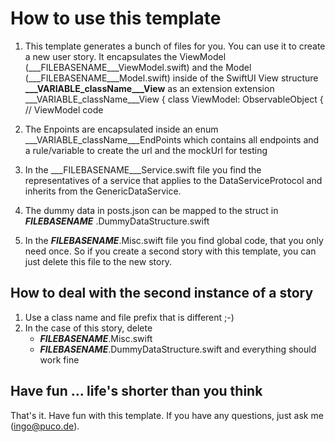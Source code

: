 # How to use this template

1. This template generates a bunch of files for you. You can use it to create a new user story. It encapsulates the ViewModel (___FILEBASENAME___ViewModel.swift) and the Model (___FILEBASENAME___Model.swift) inside of the SwiftUI View structure **___VARIABLE_className___View** as an extension
    extension ___VARIABLE_className___View {
        class ViewModel: ObservableObject {
            // ViewModel code

2. The Enpoints are encapsulated inside an enum ___VARIABLE_className___EndPoints which contains all endpoints and a rule/variable to create the url and the mockUrl for testing

3. In the ___FILEBASENAME___Service.swift file you find the representatives of a service that applies to the  DataServiceProtocol and inherits from the GenericDataService. 

4. The dummy data in posts.json can be mapped to the struct in ___FILEBASENAME___ .DummyDataStructure.swift

5. In the ___FILEBASENAME___.Misc.swift file you find global code, that you only need once. So if you create a second story with this template, you can just delete this file to the new story.

## How to deal with the second instance of a story


1. Use a class name and file prefix that is different ;-)
2. In the case of this story, delete
   - ___FILEBASENAME___.Misc.swift
   - ___FILEBASENAME___.DummyDataStructure.swift
  and everything should work fine



## Have fun ... life's shorter than you think
That's it. Have fun with this template. If you have any questions, just ask me (ingo@puco.de).